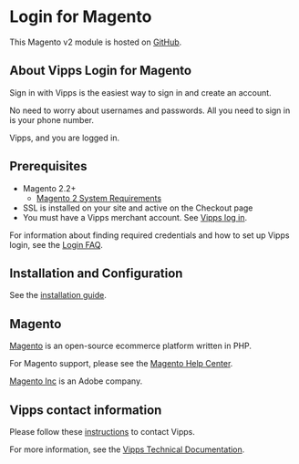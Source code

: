 # Login for Magento

This Magento v2 module is hosted on [GitHub](https://github.com/vippsas/vipps-login-magento).

## About Vipps Login for Magento

Sign in with Vipps is the easiest way to sign in and create an account.

No need to worry about usernames and passwords. All you need to sign in is your phone number.

Vipps, and you are logged in.

## Prerequisites

* Magento 2.2+
   * [Magento 2 System Requirements](http://devdocs.magento.com/magento-system-requirements.html)
* SSL is installed on your site and active on the Checkout page
* You must have a Vipps merchant account. See [Vipps log in](https://vipps.no/produkter-og-tjenester/bedrift/logg-inn-med-vipps/logg-inn-med-vipps/#kom-i-gang).

For information about finding required credentials and how to set up Vipps login,
see the [Login FAQ](https://developer.vippsmobilepay.com/docs/APIs/login-api/vipps-login-api-faq/).

## Installation and Configuration

See the [installation guide](INSTALL.md).

## Magento

[Magento](https://magento.com) is an open-source ecommerce platform written in PHP.

For Magento support, please see the [Magento Help Center](https://support.magento.com/hc/en-us).

[Magento Inc](https://magento.com/about) is an Adobe company.

## Vipps contact information

Please follow these [instructions](https://developer.vippsmobilepay.com/docs/vipps-developers/contact/) to contact Vipps.

For more information, see the [Vipps Technical Documentation](https://developer.vippsmobilepay.com/).

